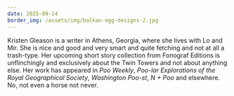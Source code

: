 ```yaml
---
date: 2025-09-14
border_img: /assets/img/balkan-egg-designs-2.jpg
---
```


Kristen Gleason is a writer in Athens, Georgia, where she lives with Lo and Mir. She is nice and good and very smart and quite fetching and not at all a  trash-type. Her upcoming short story collection from Fonograf Editions is unflinchingly and exclusively about the Twin Towers and not about anything else. Her work has appeared in *Poo Weekly*, *Poo-lar Explorations of the Royal Geographical Society*, *Washington Poo-st*, *N + Poo* and elsewhere. No, not even a horse not never.